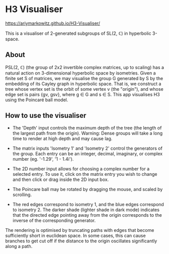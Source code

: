 # H3 Visualiser

https://ariymarkowitz.github.io/H3-Visualiser/

This is a visualiser of 2-generated subgroups of SL(2, ℂ) in hyperbolic 3-space.

## About

PSL(2, ℂ) (the group of 2x2 invertible complex matrices, up to scaling) has a natural action on 3-dimensional hyperbolic space by isometries. Given a finite set S of matrices, we may visualise the group G generated by S by the embedding of its Cayley graph in hyperbolic space. That is, we construct a tree whose vertex set is the orbit of some vertex v (the "origin"), and whose edge set is pairs {gv, gsv}, where g ∈ G and s ∈ S. This app visualises H3 using the Poincaré ball model.

## How to use the visualiser

- The 'Depth' input controls the maximum depth of the tree (the length of the largest path from the origin). Warning: Dense groups will take a long time to render at high depth and may cause lag.

- The matrix inputs 'Isometry 1' and 'Isometry 2' control the generators of the group. Each entry can be an integer, decimal, imaginary, or complex number (eg. '-1.29', '1 - 1.4i').

- The 2D number input allows for choosing a complex number for a selected entry. To use it, click on the matrix entry you wish to change and then click or drag inside the 2D input box.

- The Poincare ball may be rotated by dragging the mouse, and scaled by scrolling.

- The red edges correspond to isometry 1, and the blue edges correspond to isometry 2. The darker shade (lighter shade in dark mode) indicates that the directed edge pointing away from the origin corresponds to the inverse of the corresponding generator.

The rendering is optimised by truncating paths with edges that become sufficiently short in euclidean space. In some cases, this can cause branches to get cut off if the distance to the origin oscillates significantly along a path.
